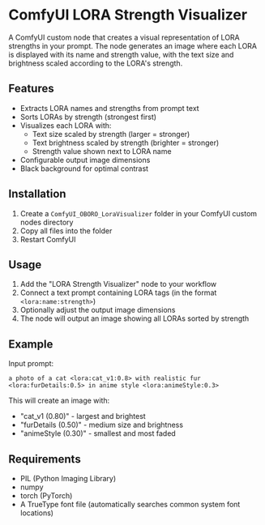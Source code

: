 # ComfyUI LORA Strength Visualizer

A ComfyUI custom node that creates a visual representation of LORA strengths in your prompt. The node generates an image where each LORA is displayed with its name and strength value, with the text size and brightness scaled according to the LORA's strength.

## Features

- Extracts LORA names and strengths from prompt text
- Sorts LORAs by strength (strongest first)
- Visualizes each LORA with:
  - Text size scaled by strength (larger = stronger)
  - Text brightness scaled by strength (brighter = stronger)
  - Strength value shown next to LORA name
- Configurable output image dimensions
- Black background for optimal contrast

## Installation

1. Create a `ComfyUI_OBORO_LoraVisualizer` folder in your ComfyUI custom nodes directory
2. Copy all files into the folder
3. Restart ComfyUI

## Usage

1. Add the "LORA Strength Visualizer" node to your workflow
2. Connect a text prompt containing LORA tags (in the format `<lora:name:strength>`)
3. Optionally adjust the output image dimensions
4. The node will output an image showing all LORAs sorted by strength

## Example

Input prompt:
```
a photo of a cat <lora:cat_v1:0.8> with realistic fur <lora:furDetails:0.5> in anime style <lora:animeStyle:0.3>
```

This will create an image with:
- "cat_v1 (0.80)" - largest and brightest
- "furDetails (0.50)" - medium size and brightness
- "animeStyle (0.30)" - smallest and most faded

## Requirements

- PIL (Python Imaging Library)
- numpy
- torch (PyTorch)
- A TrueType font file (automatically searches common system font locations)
